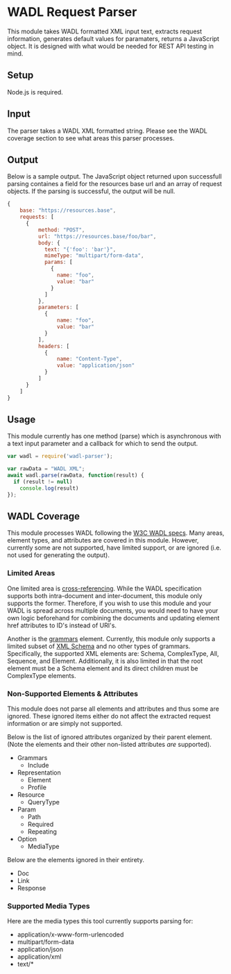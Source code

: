 # WADL Request Parser #

This module takes WADL formatted XML input text, extracts request information, generates default values for paramaters, returns a JavaScript object. It is designed with what would be needed for REST API testing in mind.

## Setup ##
Node.js is required.

## Input ##
The parser takes a WADL XML formatted string. Please see the WADL coverage section to see what areas this parser processes.

## Output ##
Below is a sample output. The JavaScript object returned upon successfull parsing containes a field for the resources base url and an array of request objects. If the parsing is successful, the output will be null.


```js
{
    base: "https://resources.base",
    requests: [
      {
          method: "POST",
          url: "https://resources.base/foo/bar",
          body: {
            text: "{'foo': 'bar'}",
            mimeType: "multipart/form-data",
            params: [
              {
                name: "foo",
                value: "bar"
              }
            ]
          },
          parameters: [
            {
                name: "foo",
                value: "bar"
            }
          ],
          headers: [
            {
                name: "Content-Type",
                value: "application/json"
            }
          ]
      }
    ]
}
```

## Usage ##
This module currently has one method (parse) which is asynchronous with a text input parameter and a callback for which to send the output.
```node.js
var wadl = require('wadl-parser');

var rawData = "WADL XML";
await wadl.parse(rawData, function(result) {
  if (result != null)
    console.log(result)
});
```

## WADL Coverage ##
This module processes WADL following the [W3C WADL specs](https://www.w3.org/Submission/wadl/). Many areas, element types, and attributes are covered in this module. However, currently some are not supported, have limited support, or are ignored (i.e. not used for generating the output). 

### Limited Areas ###
One limited area is [cross-referencing](https://www.w3.org/Submission/wadl/#x3-60002.1). While the WADL specification supports both intra-document and inter-document, this module only supports the former. Therefore, if you wish to use this module and your WADL is spread across multiple documents, you would need to have your own logic beforehand for combining the documents and updating element href attributes to ID's instead of URI's.

Another is the [grammars](https://www.w3.org/Submission/wadl/#x3-90002.4) element. Currently, this module only supports a limited subset of [XML Schema](https://msdn.microsoft.com/en-us/library/ms256142(v=vs.110).aspx) and no other types of grammars. Specifically, the supported XML elements are: Schema, ComplexType, All, Sequence, and Element. Additionally, it is also limited in that the root element must be a Schema element and its direct children must be ComplexType elements.

### Non-Supported Elements & Attributes ### 
This module does not parse all elements and attributes and thus some are ignored. These ignored items either do not affect the extracted request information or are simply not supported.

Below is the list of ignored attributes organized by their parent element. (Note the elements and their other non-listed attributes *are* supported).

- Grammars
  - Include
- Representation
  - Element
  - Profile
- Resource
  - QueryType
- Param
  - Path
  - Required
  - Repeating
- Option
  - MediaType

Below are the elements ignored in their entirety.
  
- Doc
- Link
- Response

### Supported Media Types ###
Here are the media types this tool currently supports parsing for:
- application/x-www-form-urlencoded
- multipart/form-data
- application/json
- application/xml
- text/*

